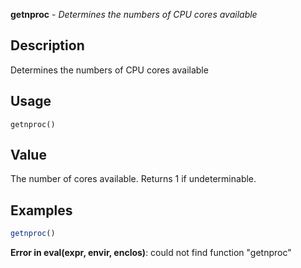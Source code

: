 





**getnproc** - *Determines the numbers of CPU cores available*

Description
--------------------

Determines the numbers of CPU cores available


Usage
--------------------
```
getnproc()
```



Value
-------------------

The number of cores available. Returns 1 if undeterminable.



Examples
-------------------

```R
getnproc()
```

**Error in eval(expr, envir, enclos)**: could not find function "getnproc"


